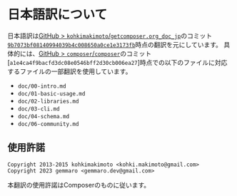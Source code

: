 # 日本語訳について

日本語訳は[GitHub > `kohkimakimoto`/`getcomposer.org_doc_jp`](https://github.com/kohkimakimoto/getcomposer.org_doc_jp)のコミット[`9b7073bf08140994039b4c008650a0ce1e3173fb`](https://github.com/kohkimakimoto/getcomposer.org_doc_jp/commit/9b7073bf08140994039b4c008650a0ce1e3173fb)時点の翻訳を元にしています。
具体的には、[GitHub > `composer`/`composer`](https://github.com/composer/composer)のコミット[`a1e4ca4f9bacfd3dc08e0546bff2d30cb006ea27`]時点での以下のファイルに対応するファイルの一部翻訳を使用しています。

* `doc/00-intro.md`
* `doc/01-basic-usage.md`
* `doc/02-libraries.md`
* `doc/03-cli.md`
* `doc/04-schema.md`
* `doc/06-community.md`

## 使用許諾

```text
Copyright 2013-2015 kohkimakimoto <kohki.makimoto@gmail.com>
Copyright 2023 gemmaro <gemmaro.dev@gmail.com>
```

本翻訳の使用許諾はComposerのものに従います。
